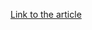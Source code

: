 [Link to the article](https://cybersecuritynews.com/x-vpns-august-update-lets-mobile-users-choose-servers-in-26-regions-with-military-grade-aes-256-encryption/)
